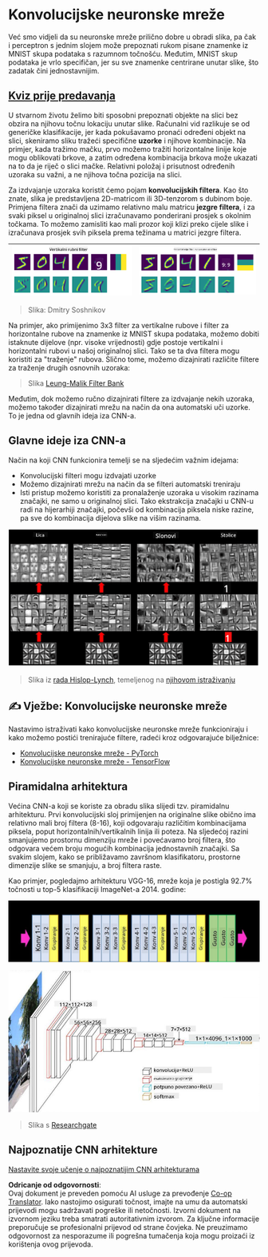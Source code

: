 <!--
CO_OP_TRANSLATOR_METADATA:
{
  "original_hash": "088837b42b7d99198bf62db8a42411e0",
  "translation_date": "2025-08-25T22:53:21+00:00",
  "source_file": "lessons/4-ComputerVision/07-ConvNets/README.md",
  "language_code": "hr"
}
-->
# Konvolucijske neuronske mreže

Već smo vidjeli da su neuronske mreže prilično dobre u obradi slika, pa čak i perceptron s jednim slojem može prepoznati rukom pisane znamenke iz MNIST skupa podataka s razumnom točnošću. Međutim, MNIST skup podataka je vrlo specifičan, jer su sve znamenke centrirane unutar slike, što zadatak čini jednostavnijim.

## [Kviz prije predavanja](https://red-field-0a6ddfd03.1.azurestaticapps.net/quiz/107)

U stvarnom životu želimo biti sposobni prepoznati objekte na slici bez obzira na njihovu točnu lokaciju unutar slike. Računalni vid razlikuje se od generičke klasifikacije, jer kada pokušavamo pronaći određeni objekt na slici, skeniramo sliku tražeći specifične **uzorke** i njihove kombinacije. Na primjer, kada tražimo mačku, prvo možemo tražiti horizontalne linije koje mogu oblikovati brkove, a zatim određena kombinacija brkova može ukazati na to da je riječ o slici mačke. Relativni položaj i prisutnost određenih uzoraka su važni, a ne njihova točna pozicija na slici.

Za izdvajanje uzoraka koristit ćemo pojam **konvolucijskih filtera**. Kao što znate, slika je predstavljena 2D-matricom ili 3D-tenzorom s dubinom boje. Primjena filtera znači da uzimamo relativno malu matricu **jezgre filtera**, i za svaki piksel u originalnoj slici izračunavamo ponderirani prosjek s okolnim točkama. To možemo zamisliti kao mali prozor koji klizi preko cijele slike i izračunava prosjek svih piksela prema težinama u matrici jezgre filtera.

![Filter za vertikalne rubove](../../../../../translated_images/filter-vert.b7148390ca0bc356ddc7e55555d2481819c1e86ddde9dce4db5e71a69d6f887f.hr.png) | ![Filter za horizontalne rubove](../../../../../translated_images/filter-horiz.59b80ed4feb946efbe201a7fe3ca95abb3364e266e6fd90820cb893b4d3a6dda.hr.png)
----|----

> Slika: Dmitry Soshnikov

Na primjer, ako primijenimo 3x3 filter za vertikalne rubove i filter za horizontalne rubove na znamenke iz MNIST skupa podataka, možemo dobiti istaknute dijelove (npr. visoke vrijednosti) gdje postoje vertikalni i horizontalni rubovi u našoj originalnoj slici. Tako se ta dva filtera mogu koristiti za "traženje" rubova. Slično tome, možemo dizajnirati različite filtere za traženje drugih osnovnih uzoraka:

> Slika [Leung-Malik Filter Bank](https://www.robots.ox.ac.uk/~vgg/research/texclass/filters.html)

Međutim, dok možemo ručno dizajnirati filtere za izdvajanje nekih uzoraka, možemo također dizajnirati mrežu na način da ona automatski uči uzorke. To je jedna od glavnih ideja iza CNN-a.

## Glavne ideje iza CNN-a

Način na koji CNN funkcionira temelji se na sljedećim važnim idejama:

* Konvolucijski filteri mogu izdvajati uzorke
* Možemo dizajnirati mrežu na način da se filteri automatski treniraju
* Isti pristup možemo koristiti za pronalaženje uzoraka u visokim razinama značajki, ne samo u originalnoj slici. Tako ekstrakcija značajki u CNN-u radi na hijerarhiji značajki, počevši od kombinacija piksela niske razine, pa sve do kombinacija dijelova slike na višim razinama.

![Hijerarhijska ekstrakcija značajki](../../../../../translated_images/FeatureExtractionCNN.d9b456cbdae7cb643fde3032b81b2940e3cf8be842e29afac3f482725ba7f95c.hr.png)

> Slika iz [rada Hislop-Lynch](https://www.semanticscholar.org/paper/Computer-vision-based-pedestrian-trajectory-Hislop-Lynch/26e6f74853fc9bbb7487b06dc2cf095d36c9021d), temeljenog na [njihovom istraživanju](https://dl.acm.org/doi/abs/10.1145/1553374.1553453)

## ✍️ Vježbe: Konvolucijske neuronske mreže

Nastavimo istraživati kako konvolucijske neuronske mreže funkcioniraju i kako možemo postići trenirajuće filtere, radeći kroz odgovarajuće bilježnice:

* [Konvolucijske neuronske mreže - PyTorch](../../../../../lessons/4-ComputerVision/07-ConvNets/ConvNetsPyTorch.ipynb)
* [Konvolucijske neuronske mreže - TensorFlow](../../../../../lessons/4-ComputerVision/07-ConvNets/ConvNetsTF.ipynb)

## Piramidalna arhitektura

Većina CNN-a koji se koriste za obradu slika slijedi tzv. piramidalnu arhitekturu. Prvi konvolucijski sloj primijenjen na originalne slike obično ima relativno mali broj filtera (8-16), koji odgovaraju različitim kombinacijama piksela, poput horizontalnih/vertikalnih linija ili poteza. Na sljedećoj razini smanjujemo prostornu dimenziju mreže i povećavamo broj filtera, što odgovara većem broju mogućih kombinacija jednostavnih značajki. Sa svakim slojem, kako se približavamo završnom klasifikatoru, prostorne dimenzije slike se smanjuju, a broj filtera raste.

Kao primjer, pogledajmo arhitekturu VGG-16, mreže koja je postigla 92.7% točnosti u top-5 klasifikaciji ImageNet-a 2014. godine:

![Slojevi ImageNet-a](../../../../../translated_images/vgg-16-arch1.d901a5583b3a51baeaab3e768567d921e5d54befa46e1e642616c5458c934028.hr.jpg)

![Piramida ImageNet-a](../../../../../translated_images/vgg-16-arch.64ff2137f50dd49fdaa786e3f3a975b3f22615efd13efb19c5d22f12e01451a1.hr.jpg)

> Slika s [Researchgate](https://www.researchgate.net/figure/Vgg16-model-structure-To-get-the-VGG-NIN-model-we-replace-the-2-nd-4-th-6-th-7-th_fig2_335194493)

## Najpoznatije CNN arhitekture

[Nastavite svoje učenje o najpoznatijim CNN arhitekturama](CNN_Architectures.md)

**Odricanje od odgovornosti**:  
Ovaj dokument je preveden pomoću AI usluge za prevođenje [Co-op Translator](https://github.com/Azure/co-op-translator). Iako nastojimo osigurati točnost, imajte na umu da automatski prijevodi mogu sadržavati pogreške ili netočnosti. Izvorni dokument na izvornom jeziku treba smatrati autoritativnim izvorom. Za ključne informacije preporučuje se profesionalni prijevod od strane čovjeka. Ne preuzimamo odgovornost za nesporazume ili pogrešna tumačenja koja mogu proizaći iz korištenja ovog prijevoda.